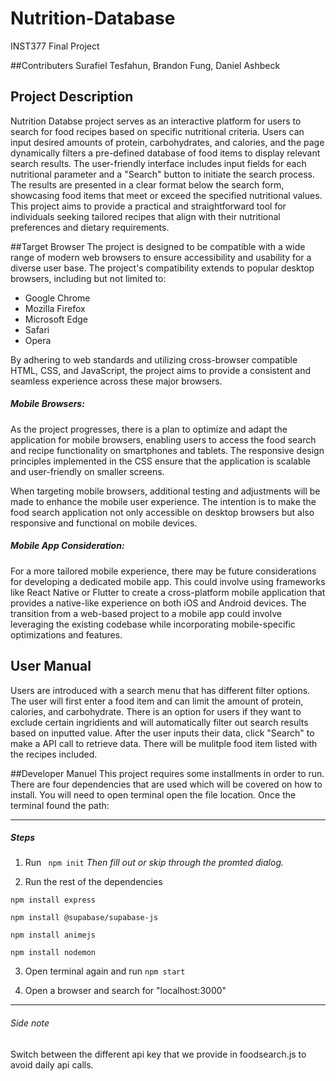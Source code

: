 # Nutrition-Database
INST377 Final Project

##Contributers
Surafiel Tesfahun, Brandon Fung, Daniel Ashbeck

## Project Description
Nutrition Databse project serves as an interactive platform for users to search for food recipes based on specific nutritional criteria. Users can input desired amounts of protein, carbohydrates, and calories, and the page dynamically filters a pre-defined database of food items to display relevant search results. The user-friendly interface includes input fields for each nutritional parameter and a "Search" button to initiate the search process. The results are presented in a clear format below the search form, showcasing food items that meet or exceed the specified nutritional values. This project aims to provide a practical and straightforward tool for individuals seeking tailored recipes that align with their nutritional preferences and dietary requirements.

##Target Browser
The project is designed to be compatible with a wide range of modern web browsers to ensure accessibility and usability for a diverse user base. The project's compatibility extends to popular desktop browsers, including but not limited to:

- Google Chrome
- Mozilla Firefox
- Microsoft Edge
- Safari
- Opera

By adhering to web standards and utilizing cross-browser compatible HTML, CSS, and JavaScript, the project aims to provide a consistent and seamless experience across these major browsers.

##### Mobile Browsers:

As the project progresses, there is a plan to optimize and adapt the application for mobile browsers, enabling users to access the food search and recipe functionality on smartphones and tablets. The responsive design principles implemented in the CSS ensure that the application is scalable and user-friendly on smaller screens.

When targeting mobile browsers, additional testing and adjustments will be made to enhance the mobile user experience. The intention is to make the food search application not only accessible on desktop browsers but also responsive and functional on mobile devices.

##### Mobile App Consideration:

For a more tailored mobile experience, there may be future considerations for developing a dedicated mobile app. This could involve using frameworks like React Native or Flutter to create a cross-platform mobile application that provides a native-like experience on both iOS and Android devices. The transition from a web-based project to a mobile app could involve leveraging the existing codebase while incorporating mobile-specific optimizations and features.


## User Manual
Users are introduced with a search menu that has different filter options. The user will first enter a food item and can limit the amount of protein, calories, and carbohydrate. There is an option for users if they want to exclude certain ingridients and will automatically filter out search results based on inputted value. After the user inputs their data, click "Search" to make a API call to retrieve data. There will be mulitple food item listed with the recipes included.

##Developer Manuel
This project requires some installments in order to run. There are four dependencies that are used which will be covered on how to install. You will need to open terminal open the file location. Once the terminal found the path:

----
##### Steps

1) Run
` npm init`
*Then fill out or skip through the promted dialog.*

2) Run the rest of the dependencies

`npm install express`

`npm install @supabase/supabase-js`

`npm install animejs`

`npm install nodemon`

3) Open terminal again and run `npm start`

4) Open a browser and search for "localhost:3000"

----
###### Side note
Switch between the different api key that we provide in foodsearch.js to avoid daily api calls.